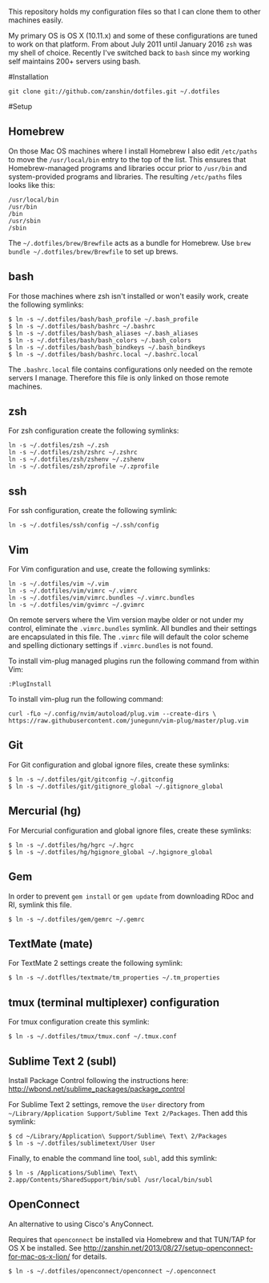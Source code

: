 This repository holds my configuration files so that I can clone them to other machines
easily.

My primary OS is OS X (10.11.x) and some of these configurations are tuned to work on that platform. From about July 2011 until January 2016 `zsh` was my shell of choice. Recently I've switched back to `bash` since my working self maintains 200+ servers using bash.

#Installation

    git clone git://github.com/zanshin/dotfiles.git ~/.dotfiles
	
#Setup
## Homebrew
On those Mac OS machines where I install Homebrew I also edit `/etc/paths` to move the `/usr/local/bin` entry to the top of the list. This ensures that Homebrew-managed programs and libraries occur prior to `/usr/bin` and system-provided programs and libraries. The resulting `/etc/paths` files looks like this:

    /usr/local/bin
    /usr/bin
    /bin
    /usr/sbin
    /sbin

The `~/.dotfiles/brew/Brewfile` acts as a bundle for Homebrew. Use `brew bundle ~/.dotfiles/brew/Brewfile` to set up brews.

## bash
For those machines where zsh isn't installed or won't easily work, create the
following symlinks:

    $ ln -s ~/.dotfiles/bash/bash_profile ~/.bash_profile
    $ ln -s ~/.dotfiles/bash/bashrc ~/.bashrc
    $ ln -s ~/.dotfiles/bash/bash_aliases ~/.bash_aliases
    $ ln -s ~/.dotfiles/bash/bash_colors ~/.bash_colors
    $ ln -s ~/.dotfiles/bash/bash_bindkeys ~/.bash_bindkeys
    $ ln -s ~/.dotfiles/bash/bashrc.local ~/.bashrc.local

The `.bashrc.local` file contains configurations only needed on the remote servers I manage.
Therefore this file is only linked on those remote machines.

## zsh
For zsh configuration create the following symlinks:

    ln -s ~/.dotfiles/zsh ~/.zsh
    ln -s ~/.dotfiles/zsh/zshrc ~/.zshrc
    ln -s ~/.dotfiles/zsh/zshenv ~/.zshenv
    ln -s ~/.dotfiles/zsh/zprofile ~/.zprofile
		
## ssh
For ssh configuration, create the following symlink:

    ln -s ~/.dotfiles/ssh/config ~/.ssh/config

## Vim
For Vim configuration and use, create the following symlinks:

    ln -s ~/.dotfiles/vim ~/.vim
    ln -s ~/.dotfiles/vim/vimrc ~/.vimrc
    ln -s ~/.dotfiles/vim/vimrc.bundles ~/.vimrc.bundles
    ln -s ~/.dotfiles/vim/gvimrc ~/.gvimrc

On remote servers where the Vim version maybe older or not under my control, eliminate the
`.vimrc.bundles` symlink. All bundles and their settings are encapsulated in this file. The `.vimrc`
file will default the color scheme and spelling dictionary settings if `.vimrc.bundles` is not
found.

To install vim-plug managed plugins run the following command from within Vim:

    :PlugInstall

To install vim-plug run the following command:

    curl -fLo ~/.config/nvim/autoload/plug.vim --create-dirs \
    https://raw.githubusercontent.com/junegunn/vim-plug/master/plug.vim

## Git
For Git configuration and global ignore files, create these symlinks:

    $ ln -s ~/.dotfiles/git/gitconfig ~/.gitconfig
    $ ln -s ~/.dotfiles/git/gitignore_global ~/.gitignore_global

## Mercurial (hg)
For Mercurial configuration and global ignore files, create these symlinks:

    $ ln -s ~/.dotfiles/hg/hgrc ~/.hgrc
    $ ln -s ~/.dotfiles/hg/hgignore_global ~/.hgignore_global

## Gem
In order to prevent `gem install` or `gem update` from downloading RDoc and RI, symlink this file.

    $ ln -s ~/.dotfiles/gem/gemrc ~/.gemrc

## TextMate (mate)
For TextMate 2 settings create the following symlink:

    $ ln -s ~/.dotflles/textmate/tm_properties ~/.tm_properties

## tmux (terminal multiplexer) configuration
For tmux configuration create this symlink:

    $ ln -s ~/.dotfiles/tmux/tmux.conf ~/.tmux.conf

## Sublime Text 2 (subl)
Install Package Control following the instructions here: http://wbond.net/sublime_packages/package_control

For Sublime Text 2 settings, remove the `User` directory from
`~/Library/Application Support/Sublime Text 2/Packages`. Then add this symlink:

    $ cd ~/Library/Application\ Support/Sublime\ Text\ 2/Packages
    $ ln -s ~/.dotfiles/sublimetext/User User

Finally, to enable the command line tool, `subl`, add this symlink:

    $ ln -s /Applications/Sublime\ Text\ 2.app/Contents/SharedSupport/bin/subl /usr/local/bin/subl

## OpenConnect
An alternative to using Cisco's AnyConnect.

Requires that `openconnect` be installed via Homebrew and that TUN/TAP for OS X be installed. See http://zanshin.net/2013/08/27/setup-openconnect-for-mac-os-x-lion/
for details.

    $ ln -s ~/.dotfiles/openconnect/openconnect ~/.openconnect



